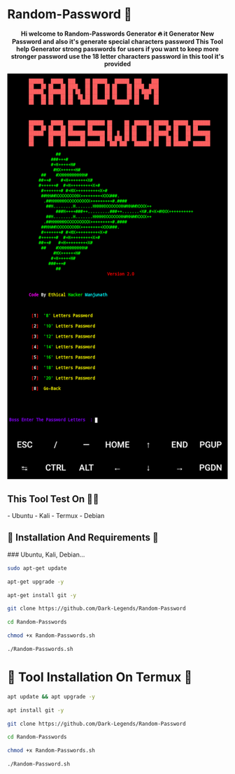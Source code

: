 # Random-Password 🤖
<b><p align="center">Hi welcome to Random-Passwords Generator 🔥 it Generator New Password and also it's generate special characters password This Tool help Generator strong passwords for users if you want to keep more stronger password use the 18 letter characters password in this tool it's provided</p></b>



<img src="Screenshot_2023_0927_161410.png"/>

<h2>This Tool Test On 👨‍💻</h2>
- Ubuntu
- Kali
- Termux
- Debian


<h2>🔰 Installation And Requirements 🔰</h2>
 ### Ubuntu, Kali, Debian...

 
```bash
sudo apt-get update
```

```bash
apt-get upgrade -y
```

```bash
apt-get install git -y
```

```bash
git clone https://github.com/Dark-Legends/Random-Password
```

```bash
cd Random-Passwords
```

```bash
chmod +x Random-Passwords.sh
```

```bash
./Random-Passwords.sh
```


# 🔰 Tool Installation On Termux 🔰

```bash
apt update && apt upgrade -y
```

```bash
apt install git -y
```

```bash
git clone https://github.com/Dark-Legends/Random-Password
```

```bash
cd Random-Passwords
```

```bash
chmod +x Random-Passwords.sh
```

```bash
./Random-Password.sh
```

